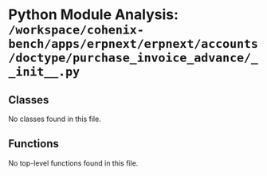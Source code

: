 # Python Module Analysis: `/workspace/cohenix-bench/apps/erpnext/erpnext/accounts/doctype/purchase_invoice_advance/__init__.py`

## Classes

No classes found in this file.


## Functions

No top-level functions found in this file.
